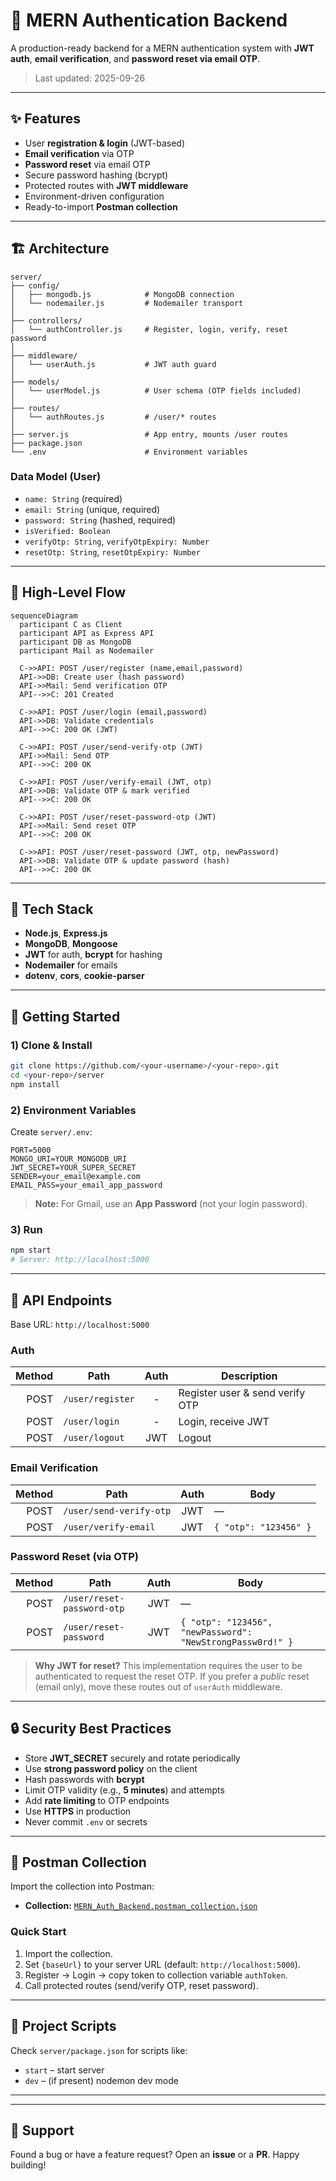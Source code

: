 # 🔐 MERN Authentication Backend

A production-ready backend for a MERN authentication system with **JWT auth**, **email verification**, and **password reset via email OTP**.

> Last updated: 2025-09-26

---

## ✨ Features

- User **registration & login** (JWT-based)
- **Email verification** via OTP
- **Password reset** via email OTP
- Secure password hashing (bcrypt)
- Protected routes with **JWT middleware**
- Environment-driven configuration
- Ready-to-import **Postman collection**

---

## 🏗️ Architecture

```
server/
├── config/
│   ├── mongodb.js            # MongoDB connection
│   └── nodemailer.js         # Nodemailer transport
│
├── controllers/
│   └── authController.js     # Register, login, verify, reset password
│
├── middleware/
│   └── userAuth.js           # JWT auth guard
│
├── models/
│   └── userModel.js          # User schema (OTP fields included)
│
├── routes/
│   └── authRoutes.js         # /user/* routes
│
├── server.js                 # App entry, mounts /user routes
├── package.json
└── .env                      # Environment variables
```

### Data Model (User)
- `name: String` (required)
- `email: String` (unique, required)
- `password: String` (hashed, required)
- `isVerified: Boolean`
- `verifyOtp: String`, `verifyOtpExpiry: Number`
- `resetOtp: String`, `resetOtpExpiry: Number`

---

## 🔄 High-Level Flow

```mermaid
sequenceDiagram
  participant C as Client
  participant API as Express API
  participant DB as MongoDB
  participant Mail as Nodemailer

  C->>API: POST /user/register (name,email,password)
  API->>DB: Create user (hash password)
  API->>Mail: Send verification OTP
  API-->>C: 201 Created

  C->>API: POST /user/login (email,password)
  API->>DB: Validate credentials
  API-->>C: 200 OK (JWT)

  C->>API: POST /user/send-verify-otp (JWT)
  API->>Mail: Send OTP
  API-->>C: 200 OK

  C->>API: POST /user/verify-email (JWT, otp)
  API->>DB: Validate OTP & mark verified
  API-->>C: 200 OK

  C->>API: POST /user/reset-password-otp (JWT)
  API->>Mail: Send reset OTP
  API-->>C: 200 OK

  C->>API: POST /user/reset-password (JWT, otp, newPassword)
  API->>DB: Validate OTP & update password (hash)
  API-->>C: 200 OK
```

---

## 🧰 Tech Stack

- **Node.js**, **Express.js**
- **MongoDB**, **Mongoose**
- **JWT** for auth, **bcrypt** for hashing
- **Nodemailer** for emails
- **dotenv**, **cors**, **cookie-parser**

---

## 🚀 Getting Started

### 1) Clone & Install
```bash
git clone https://github.com/<your-username>/<your-repo>.git
cd <your-repo>/server
npm install
```

### 2) Environment Variables
Create `server/.env`:
```env
PORT=5000
MONGO_URI=YOUR_MONGODB_URI
JWT_SECRET=YOUR_SUPER_SECRET
SENDER=your_email@example.com
EMAIL_PASS=your_email_app_password
```
> **Note:** For Gmail, use an **App Password** (not your login password).

### 3) Run
```bash
npm start
# Server: http://localhost:5000
```

---

## 📡 API Endpoints

Base URL: `http://localhost:5000`

### Auth
| Method | Path                       | Auth | Description |
|-------:|----------------------------|:----:|-------------|
| POST   | `/user/register`           |  -   | Register user & send verify OTP |
| POST   | `/user/login`              |  -   | Login, receive JWT |
| POST   | `/user/logout`             | JWT  | Logout |

### Email Verification
| Method | Path                       | Auth | Body |
|-------:|----------------------------|:----:|------|
| POST   | `/user/send-verify-otp`    | JWT  | — |
| POST   | `/user/verify-email`       | JWT  | `{ "otp": "123456" }` |

### Password Reset (via OTP)
| Method | Path                       | Auth | Body |
|-------:|----------------------------|:----:|------|
| POST   | `/user/reset-password-otp` | JWT  | — |
| POST   | `/user/reset-password`     | JWT  | `{ "otp": "123456", "newPassword": "NewStrongPassw0rd!" }` |

> **Why JWT for reset?** This implementation requires the user to be authenticated to request the reset OTP. If you prefer a _public_ reset (email only), move these routes out of `userAuth` middleware.

---

## 🔒 Security Best Practices

- Store **JWT_SECRET** securely and rotate periodically
- Use **strong password policy** on the client
- Hash passwords with **bcrypt**
- Limit OTP validity (e.g., **5 minutes**) and attempts
- Add **rate limiting** to OTP endpoints
- Use **HTTPS** in production
- Never commit `.env` or secrets

---

## 🧪 Postman Collection

Import the collection into Postman:

- **Collection:** [`MERN_Auth_Backend.postman_collection.json`](sandbox:/mnt/data/MERN_Auth_Backend.postman_collection.json)

### Quick Start
1. Import the collection.
2. Set `{baseUrl}` to your server URL (default: `http://localhost:5000`).
3. Register → Login → copy token to collection variable `authToken`.
4. Call protected routes (send/verify OTP, reset password).

---



## 📁 Project Scripts

Check `server/package.json` for scripts like:
- `start` – start server
- `dev` – (if present) nodemon dev mode

---

---

## 🙋 Support
Found a bug or have a feature request? Open an **issue** or a **PR**. Happy building!
